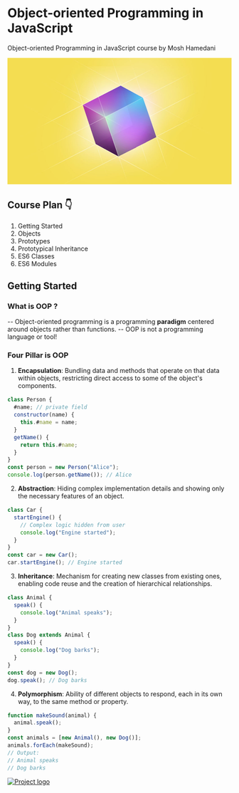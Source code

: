 # Object-oriented Programming in JavaScript

Object-oriented Programming in JavaScript course by Mosh Hamedani

<p align="center">
  <a href="https://www.udemy.com/course/javascript-object-oriented-programming" rel="noopener">
 <img src="logo.png" alt="Project logo"></a>
</p>

## Course Plan 👇

1. Getting Started
2. Objects
3. Prototypes
4. Prototypical Inheritance
5. ES6 Classes
6. ES6 Modules

## Getting Started

### What is OOP ?

-- Object-oriented programming is a programming <b>paradigm</b> centered around objects rather than functions.
-- OOP is not a programming language or tool!

### Four Pillar is OOP

1. **Encapsulation**: Bundling data and methods that operate on that data within objects, restricting direct access to some of the object's components.

```js
class Person {
  #name; // private field
  constructor(name) {
    this.#name = name;
  }
  getName() {
    return this.#name;
  }
}
const person = new Person("Alice");
console.log(person.getName()); // Alice
```

2. **Abstraction**: Hiding complex implementation details and showing only the necessary features of an object.

```js
class Car {
  startEngine() {
    // Complex logic hidden from user
    console.log("Engine started");
  }
}
const car = new Car();
car.startEngine(); // Engine started
```

3. **Inheritance**: Mechanism for creating new classes from existing ones, enabling code reuse and the creation of hierarchical relationships.

```js
class Animal {
  speak() {
    console.log("Animal speaks");
  }
}
class Dog extends Animal {
  speak() {
    console.log("Dog barks");
  }
}
const dog = new Dog();
dog.speak(); // Dog barks
```

4. **Polymorphism**: Ability of different objects to respond, each in its own way, to the same method or property.

```js
function makeSound(animal) {
  animal.speak();
}
const animals = [new Animal(), new Dog()];
animals.forEach(makeSound);
// Output:
// Animal speaks
// Dog barks
```

<a href="https://www.udemy.com/certificate/UC-257ffdc3-16c7-471f-b219-79d83a4404e8" rel="noopener">
<img src="https://udemy-certificate.s3.amazonaws.com/image/UC-257ffdc3-16c7-471f-b219-79d83a4404e8.jpg" alt="Project logo">
</a>

